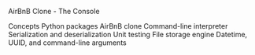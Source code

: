 AirBnB Clone - The Console

Concepts
Python packages
AirBnB clone
Command-line interpreter
Serialization and deserialization
Unit testing
File storage engine
Datetime, UUID, and command-line arguments
